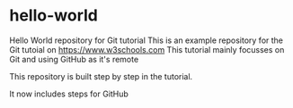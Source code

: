 # hello-world
Hello World repository for Git tutorial
This is an example repository for the Git tutoial on https://www.w3schools.com
This tutorial mainly focusses on Git and using GitHub as it's remote

This repository is built step by step in the tutorial.

It now includes steps for GitHub
